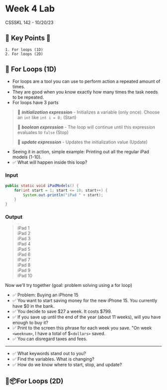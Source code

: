 # Week 4 Lab

CSSSKL 142 - 10/20/23

## 🔑 Key Points 🔑

    1. For loops (1D)
    2. For loops (2D)

## 🔁 For Loops (1D)

* For loops are a tool you can use to perform action a repeated amount of times. 
* They are good when you know exactly how many times the task needs to be repeated.
* For loops have 3 parts

> 📝 ***initialization expression*** - Initializes a variable (only once). Choose an `int` like `int i = 0;` (Start)
>
> 📝 ***boolean expression*** - The loop will continue until this expression evaluates to `false` (Stop)
>
> 📝 ***update expression*** - Updates the initialization value (Update)

* Seeing it in action, simple example: Printing out all the regular iPad models (1-10).
* ✅ What will happen inside this loop?

### Input

```java
public static void iPadModels() {
    for(int start = 1; start <= 10; start++) {
        System.out.println("iPad " + start);
    }
}
```

### Output

> iPad 1<br>
> iPad 2<br>
> iPad 3<br>
> iPad 4<br>
> iPad 5<br>
> iPad 6<br>
> iPad 7<br>
> iPad 8<br>
> iPad 9<br>
> iPad 10<br>

Now we'll try together (goal: problem solving using a for loop)
* ✅ Problem: Buying an iPhone 15
* ✅ You want to start saving money for the new iPhone 15. You currently have $0 in the bank.
* ✅ You decide to save $27 a week. It costs $799.
* ✅ If you save up until the end of the year (about 11 weeks), will you have enough to buy it?
* ✅ Print to the screen this phrase for each week you save.
"On week `<weeknum>`, I have a total of $`<dollars>` saved.
* ✅ You can disregard taxes and fees.
-----
* ✅ What keywords stand out to you?
* ✅ Find the variables. What is changing?
* ✅ How do we know where to start, stop, and update?

## 🔁📦For Loops (2D)
        
